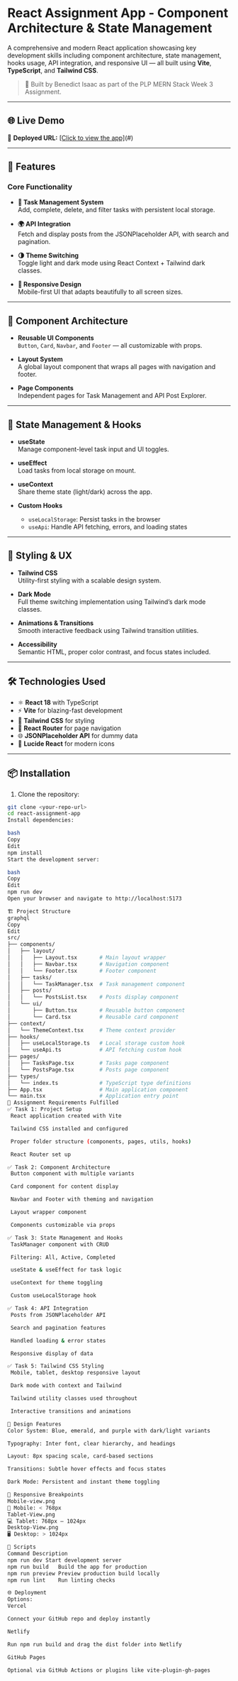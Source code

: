 # React Assignment App - Component Architecture & State Management

A comprehensive and modern React application showcasing key development skills including component architecture, state management, hooks usage, API integration, and responsive UI — all built using **Vite**, **TypeScript**, and **Tailwind CSS**.

> 🧠 Built by Benedict Isaac as part of the PLP MERN Stack Week 3 Assignment.

---

## 🌐 Live Demo

🔗 **Deployed URL:** [[Click to view the app]](https://react-assignment-app.onrender.com/)(#)  


---

## 🚀 Features

### Core Functionality
- **📝 Task Management System**  
  Add, complete, delete, and filter tasks with persistent local storage.
  
- **🌍 API Integration**  
  Fetch and display posts from the JSONPlaceholder API, with search and pagination.

- **🌗 Theme Switching**  
  Toggle light and dark mode using React Context + Tailwind dark classes.

- **📱 Responsive Design**  
  Mobile-first UI that adapts beautifully to all screen sizes.

---

## 🧩 Component Architecture

- **Reusable UI Components**  
  `Button`, `Card`, `Navbar`, and `Footer` — all customizable with props.

- **Layout System**  
  A global layout component that wraps all pages with navigation and footer.

- **Page Components**  
  Independent pages for Task Management and API Post Explorer.

---

## 🧠 State Management & Hooks

- **useState**  
  Manage component-level task input and UI toggles.

- **useEffect**  
  Load tasks from local storage on mount.

- **useContext**  
  Share theme state (light/dark) across the app.

- **Custom Hooks**
  - `useLocalStorage`: Persist tasks in the browser
  - `useApi`: Handle API fetching, errors, and loading states

---

## 🎨 Styling & UX

- **Tailwind CSS**  
  Utility-first styling with a scalable design system.

- **Dark Mode**  
  Full theme switching implementation using Tailwind’s dark mode classes.

- **Animations & Transitions**  
  Smooth interactive feedback using Tailwind transition utilities.

- **Accessibility**  
  Semantic HTML, proper color contrast, and focus states included.

---

## 🛠️ Technologies Used

- ⚛️ **React 18** with TypeScript
- ⚡ **Vite** for blazing-fast development
- 🎨 **Tailwind CSS** for styling
- 🔀 **React Router** for page navigation
- 🌐 **JSONPlaceholder API** for dummy data
- 🎯 **Lucide React** for modern icons

---

## 📦 Installation

1. Clone the repository:
```bash
git clone <your-repo-url>
cd react-assignment-app
Install dependencies:

bash
Copy
Edit
npm install
Start the development server:

bash
Copy
Edit
npm run dev
Open your browser and navigate to http://localhost:5173

🏗️ Project Structure
graphql
Copy
Edit
src/
├── components/
│   ├── layout/
│   │   ├── Layout.tsx       # Main layout wrapper
│   │   ├── Navbar.tsx       # Navigation component
│   │   └── Footer.tsx       # Footer component
│   ├── tasks/
│   │   └── TaskManager.tsx  # Task management component
│   ├── posts/
│   │   └── PostsList.tsx    # Posts display component
│   └── ui/
│       ├── Button.tsx       # Reusable button component
│       └── Card.tsx         # Reusable card component
├── context/
│   └── ThemeContext.tsx     # Theme context provider
├── hooks/
│   ├── useLocalStorage.ts   # Local storage custom hook
│   └── useApi.ts            # API fetching custom hook
├── pages/
│   ├── TasksPage.tsx        # Tasks page component
│   └── PostsPage.tsx        # Posts page component
├── types/
│   └── index.ts             # TypeScript type definitions
├── App.tsx                  # Main application component
└── main.tsx                 # Application entry point
🎯 Assignment Requirements Fulfilled
✅ Task 1: Project Setup
 React application created with Vite

 Tailwind CSS installed and configured

 Proper folder structure (components, pages, utils, hooks)

 React Router set up

✅ Task 2: Component Architecture
 Button component with multiple variants

 Card component for content display

 Navbar and Footer with theming and navigation

 Layout wrapper component

 Components customizable via props

✅ Task 3: State Management and Hooks
 TaskManager component with CRUD

 Filtering: All, Active, Completed

 useState & useEffect for task logic

 useContext for theme toggling

 Custom useLocalStorage hook

✅ Task 4: API Integration
 Posts from JSONPlaceholder API

 Search and pagination features

 Handled loading & error states

 Responsive display of data

✅ Task 5: Tailwind CSS Styling
 Mobile, tablet, desktop responsive layout

 Dark mode with context and Tailwind

 Tailwind utility classes used throughout

 Interactive transitions and animations

🎨 Design Features
Color System: Blue, emerald, and purple with dark/light variants

Typography: Inter font, clear hierarchy, and headings

Layout: 8px spacing scale, card-based sections

Transitions: Subtle hover effects and focus states

Dark Mode: Persistent and instant theme toggling

📱 Responsive Breakpoints
Mobile-view.png
📱 Mobile: < 768px
Tablet-View.png
💻 Tablet: 768px – 1024px
Desktop-View.png
🖥️ Desktop: > 1024px

🔧 Scripts
Command	Description
npm run dev	Start development server
npm run build	Build the app for production
npm run preview	Preview production build locally
npm run lint	Run linting checks

🌐 Deployment
Options:
Vercel

Connect your GitHub repo and deploy instantly

Netlify

Run npm run build and drag the dist folder into Netlify

GitHub Pages

Optional via GitHub Actions or plugins like vite-plugin-gh-pages

